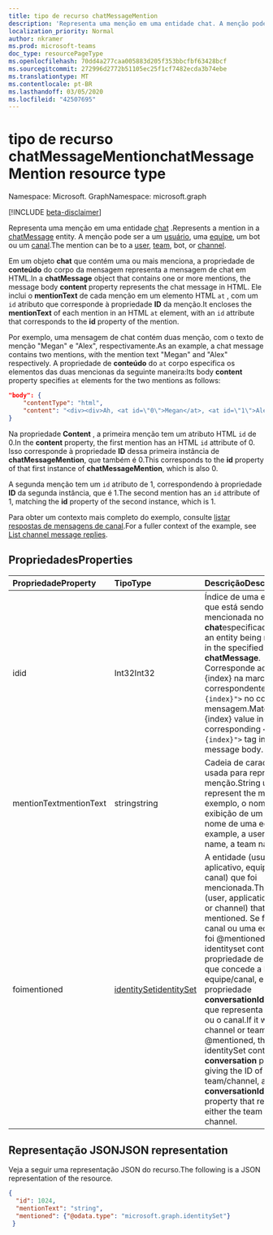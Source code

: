 ```yaml
---
title: tipo de recurso chatMessageMention
description: 'Representa uma menção em uma entidade chat. A menção pode ser a um usuário, uma equipe, um bot ou um canal. '
localization_priority: Normal
author: nkramer
ms.prod: microsoft-teams
doc_type: resourcePageType
ms.openlocfilehash: 70dd4a277caa005883d205f353bbcfbf63428bcf
ms.sourcegitcommit: 272996d2772b51105ec25f1cf7482ecda3b74ebe
ms.translationtype: MT
ms.contentlocale: pt-BR
ms.lasthandoff: 03/05/2020
ms.locfileid: "42507695"
---
```

# <a name="chatmessagemention-resource-type"></a><span data-ttu-id="20fe1-104">tipo de recurso chatMessageMention</span><span class="sxs-lookup"><span data-stu-id="20fe1-104">chatMessageMention resource type</span></span>

<span data-ttu-id="20fe1-105">Namespace: Microsoft. Graph</span><span class="sxs-lookup"><span data-stu-id="20fe1-105">Namespace: microsoft.graph</span></span>

[!INCLUDE [beta-disclaimer](../../includes/beta-disclaimer.md)]

<span data-ttu-id="20fe1-106">Representa uma menção em uma entidade [chat](chatmessage.md) .</span><span class="sxs-lookup"><span data-stu-id="20fe1-106">Represents a mention in a [chatMessage](chatmessage.md) entity.</span></span> <span data-ttu-id="20fe1-107">A menção pode ser a um [usuário](user.md), uma [equipe](team.md), um bot ou um [canal](channel.md).</span><span class="sxs-lookup"><span data-stu-id="20fe1-107">The mention can be to a [user](user.md), [team](team.md), bot, or [channel](channel.md).</span></span> 

<span data-ttu-id="20fe1-108">Em um objeto **chat** que contém uma ou mais menciona, a propriedade de **conteúdo** do corpo da mensagem representa a mensagem de chat em HTML.</span><span class="sxs-lookup"><span data-stu-id="20fe1-108">In a **chatMessage** object that contains one or more mentions, the message body **content** property represents the chat message in HTML.</span></span> <span data-ttu-id="20fe1-109">Ele inclui o **mentionText** de cada menção em um elemento HTML `at` , com um `id` atributo que corresponde à propriedade **ID** da menção.</span><span class="sxs-lookup"><span data-stu-id="20fe1-109">It encloses the **mentionText** of each mention in an HTML `at` element, with an `id` attribute that corresponds to the **id** property of the mention.</span></span>

<span data-ttu-id="20fe1-110">Por exemplo, uma mensagem de chat contém duas menção, com o texto de menção "Megan" e "Alex", respectivamente.</span><span class="sxs-lookup"><span data-stu-id="20fe1-110">As an example, a chat message contains two mentions, with the mention text "Megan" and "Alex" respectively.</span></span> <span data-ttu-id="20fe1-111">A propriedade de **conteúdo** do `at` corpo especifica os elementos das duas mencionas da seguinte maneira:</span><span class="sxs-lookup"><span data-stu-id="20fe1-111">Its body **content** property specifies `at` elements for the two mentions as follows:</span></span>

``` json
"body": {
    "contentType": "html",
    "content": "<div><div>Ah, <at id=\"0\">Megan</at>, <at id=\"1\">Alex</at>, I saw them in a separate folder. Thanks!</div>\n</div>"
}
```

<span data-ttu-id="20fe1-112">Na propriedade **Content** , a primeira menção tem um atributo HTML `id` de 0.</span><span class="sxs-lookup"><span data-stu-id="20fe1-112">In the **content** property, the first mention has an HTML `id` attribute of 0.</span></span> <span data-ttu-id="20fe1-113">Isso corresponde à propriedade **ID** dessa primeira instância de **chatMessageMention**, que também é 0.</span><span class="sxs-lookup"><span data-stu-id="20fe1-113">This corresponds to the **id** property of that first instance of **chatMessageMention**, which is also 0.</span></span>

<span data-ttu-id="20fe1-114">A segunda menção tem um `id` atributo de 1, correspondendo à propriedade **ID** da segunda instância, que é 1.</span><span class="sxs-lookup"><span data-stu-id="20fe1-114">The second mention has an `id` attribute of 1, matching the **id** property of the second instance, which is 1.</span></span>

<span data-ttu-id="20fe1-115">Para obter um contexto mais completo do exemplo, consulte [listar respostas de mensagens de canal](../api/channel-list-messagereplies.md#example).</span><span class="sxs-lookup"><span data-stu-id="20fe1-115">For a fuller context of the example, see [List channel message replies](../api/channel-list-messagereplies.md#example).</span></span>

## <a name="properties"></a><span data-ttu-id="20fe1-116">Propriedades</span><span class="sxs-lookup"><span data-stu-id="20fe1-116">Properties</span></span>
| <span data-ttu-id="20fe1-117">Propriedade</span><span class="sxs-lookup"><span data-stu-id="20fe1-117">Property</span></span>     | <span data-ttu-id="20fe1-118">Tipo</span><span class="sxs-lookup"><span data-stu-id="20fe1-118">Type</span></span>   |<span data-ttu-id="20fe1-119">Descrição</span><span class="sxs-lookup"><span data-stu-id="20fe1-119">Description</span></span>|
|:---------------|:--------|:----------|
|<span data-ttu-id="20fe1-120">id</span><span class="sxs-lookup"><span data-stu-id="20fe1-120">id</span></span>|<span data-ttu-id="20fe1-121">Int32</span><span class="sxs-lookup"><span data-stu-id="20fe1-121">Int32</span></span>|<span data-ttu-id="20fe1-122">Índice de uma entidade que está sendo mencionada no **chat**especificado.</span><span class="sxs-lookup"><span data-stu-id="20fe1-122">Index of an entity being mentioned in the specified **chatMessage**.</span></span> <span data-ttu-id="20fe1-123">Corresponde ao valor {index} na marca correspondente `<at id="{index}">` no corpo da mensagem.</span><span class="sxs-lookup"><span data-stu-id="20fe1-123">Matches the {index} value in the corresponding `<at id="{index}">` tag in the message body.</span></span>|
|<span data-ttu-id="20fe1-124">mentionText</span><span class="sxs-lookup"><span data-stu-id="20fe1-124">mentionText</span></span>|<span data-ttu-id="20fe1-125">string</span><span class="sxs-lookup"><span data-stu-id="20fe1-125">string</span></span>|<span data-ttu-id="20fe1-126">Cadeia de caracteres usada para representar a menção.</span><span class="sxs-lookup"><span data-stu-id="20fe1-126">String used to represent the mention.</span></span> <span data-ttu-id="20fe1-127">Por exemplo, o nome de exibição de um usuário, o nome de uma equipe.</span><span class="sxs-lookup"><span data-stu-id="20fe1-127">For example, a user's display name, a team name.</span></span>|
|<span data-ttu-id="20fe1-128">foi</span><span class="sxs-lookup"><span data-stu-id="20fe1-128">mentioned</span></span>|[<span data-ttu-id="20fe1-129">identitySet</span><span class="sxs-lookup"><span data-stu-id="20fe1-129">identitySet</span></span>](identityset.md)|<span data-ttu-id="20fe1-130">A entidade (usuário, aplicativo, equipe ou canal) que foi mencionada.</span><span class="sxs-lookup"><span data-stu-id="20fe1-130">The entity (user, application, team, or channel) that was mentioned.</span></span>  <span data-ttu-id="20fe1-131">Se fosse um canal ou uma equipe que foi @mentioned, o identityset contém uma propriedade de **conversa** que concede a ID da equipe/canal, e uma propriedade **conversationIdentityType** que representa a equipe ou o canal.</span><span class="sxs-lookup"><span data-stu-id="20fe1-131">If it was a channel or team that was @mentioned, the identitySet contains a **conversation** property giving the ID of the team/channel, and a **conversationIdentityType** property that represents either the team or channel.</span></span>|


## <a name="json-representation"></a><span data-ttu-id="20fe1-132">Representação JSON</span><span class="sxs-lookup"><span data-stu-id="20fe1-132">JSON representation</span></span>

<span data-ttu-id="20fe1-133">Veja a seguir uma representação JSON do recurso.</span><span class="sxs-lookup"><span data-stu-id="20fe1-133">The following is a JSON representation of the resource.</span></span>

<!-- {
  "blockType": "resource",
  "baseType": "microsoft.graph.entity",
  "@odata.type": "microsoft.graph.chatMessageMention"
}-->

```json
{
  "id": 1024,
  "mentionText": "string",
  "mentioned": {"@odata.type": "microsoft.graph.identitySet"}
 }

```

<!-- uuid: 8fcb5dbc-d5aa-4681-8e31-b001d5168d79
2015-10-25 14:57:30 UTC -->
<!--
{
  "type": "#page.annotation",
  "description": "chat mention resource",
  "keywords": "",
  "section": "documentation",
  "tocPath": "",
  "suppressions": []
}
-->
